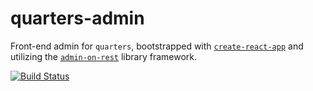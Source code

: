 # quarters-admin

Front-end admin for `quarters`, bootstrapped with [`create-react-app`](https://github.com/facebookincubator/create-react-app) and utilizing the [`admin-on-rest`]((https://github.com/marmelab/admin-on-rest)) library framework.

[![Build Status](https://travis-ci.org/quartersapp/quarters-admin.svg?branch=master)](https://travis-ci.org/quartersapp/quarters-admin)
